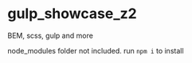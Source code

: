 # gulp_showcase_z2
 BEM, scss, gulp and more

 
 node_modules folder not included.
 run `npm i` to install